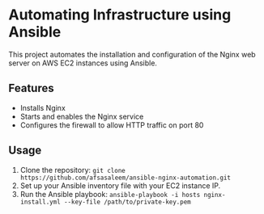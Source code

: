 # Automating Infrastructure using Ansible

This project automates the installation and configuration of the Nginx web server on AWS EC2 instances using Ansible.

## Features
- Installs Nginx
- Starts and enables the Nginx service
- Configures the firewall to allow HTTP traffic on port 80

## Usage
1. Clone the repository: `git clone https://github.com/afsasaleem/ansible-nginx-automation.git`
2. Set up your Ansible inventory file with your EC2 instance IP.
3. Run the Ansible playbook: `ansible-playbook -i hosts nginx-install.yml --key-file /path/to/private-key.pem`
